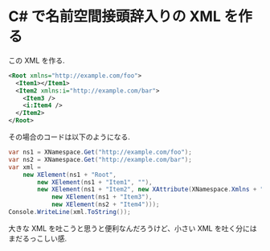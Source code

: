 # C# で名前空間接頭辞入りの XML を作る

この XML を作る.

```xml
<Root xmlns="http://example.com/foo">
  <Item1></Item1>
  <Item2 xmlns:i="http://example.com/bar">
    <Item3 />
    <i:Item4 />
  </Item2>
</Root>
```

その場合のコードは以下のようになる.

```csharp
var ns1 = XNamespace.Get("http://example.com/foo");
var ns2 = XNamespace.Get("http://example.com/bar");
var xml =
    new XElement(ns1 + "Root",
        new XElement(ns1 + "Item1", ""),
        new XElement(ns1 + "Item2", new XAttribute(XNamespace.Xmlns + "i", ns2),
            new XElement(ns1 + "Item3"),
            new XElement(ns2 + "Item4")));
Console.WriteLine(xml.ToString());
```

大きな XML を吐こうと思うと便利なんだろうけど、小さい XML を吐く分にはまだるっこしい感.
